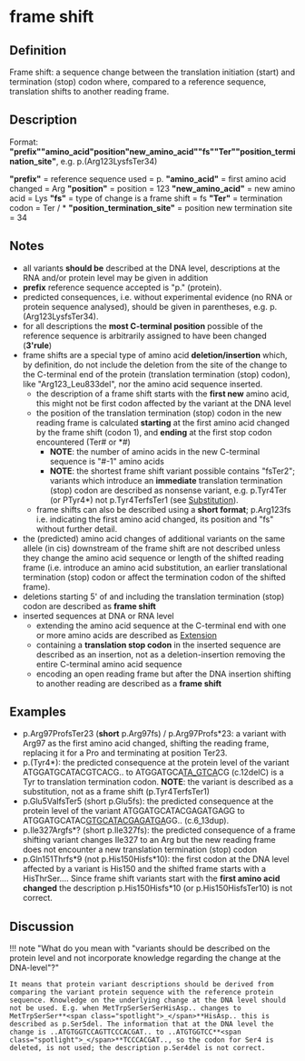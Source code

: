 # frame shift

## Definition

Frame shift: a sequence change between the translation initiation (start) and termination (stop) codon where, compared to a reference sequence, translation shifts to another reading frame.

## Description

Format:   **"prefix""amino_acid"position"new_amino_acid""fs""Ter""position_termination_site"**,  e.g. p.(Arg123LysfsTer34)

**"prefix"**  =  reference sequence used  =  p.
**"amino_acid"**  =  first amino acid changed  =  Arg
**"position"**  =  position  =  123
**"new_amino_acid"**  =  new amino acid  =  Lys
**"fs"**  =  type of change is a frame shift  =  fs
**"Ter"**  =  termination codon  =  Ter / \*
**"position_termination_site"**  =  position new termination site  =  34

## Notes

* all variants **should be** described at the DNA level, descriptions at the RNA and/or protein level may be given in addition
* **prefix** reference sequence accepted is "p." (protein).
* predicted consequences, i.e. without experimental evidence (no RNA or protein sequence analysed), should be given in parentheses, e.g. p.(Arg123LysfsTer34).
* for all descriptions the **most C-terminal position** possible of the reference sequence is arbitrarily assigned to have been changed (**3'rule**)
* frame shifts are a special type of amino acid **deletion/insertion** which, by definition, do not include the deletion from the site of the change to the C-terminal end of the protein (translation termination (stop) codon), like "Arg123\_Leu833del", nor the amino acid sequence inserted.
    * the description of a frame shift starts with the **first new** amino acid, this might not be first codon affected by the variant at the DNA level
    * the position of the translation termination (stop) codon in the new reading frame is calculated **starting** at the first amino acid changed by the frame shift (codon 1), and **ending** at the first stop codon encountered (Ter# or \*#)<br>
        * **NOTE**: the number of amino acids in the new C-terminal sequence is "#-1" amino acids<br>
        * **NOTE**: the shortest frame shift variant possible contains "fsTer2"; variants which introduce an **immediate** translation termination (stop) codon are described as nonsense variant, e.g. p.Tyr4Ter (or PTyr4*) not p.Tyr4TerfsTer1 (see [Substitution](../substitution/)).
    * frame shifts can also be described using a **short format**; p.Arg123fs i.e. indicating the first amino acid changed, its position and "fs" without further detail.
* the (predicted) amino acid changes of additional variants on the same allele (in cis) downstream of the frame shift are not described unless they change the amino acid sequence or length of the shifted reading frame (i.e. introduce an amino acid substitution, an earlier translational termination (stop) codon or affect the termination codon of the shifted frame).     
* deletions starting 5' of and including the translation termination (stop) codon are described as **frame shift**
* inserted sequences at DNA or RNA level
    * extending the amino acid sequence at the C-terminal end with one or more amino acids are described as [Extension](../extension/)
    * containing a **translation stop codon** in the inserted sequence are described as an insertion, not as a deletion-insertion removing the entire C-terminal amino acid sequence
    * encoding an open reading frame but after the DNA insertion shifting to another reading are described as a **frame shift**
## Examples

* p.Arg97ProfsTer23 (**short** p.Arg97fs) / p.Arg97Profs\*23: a variant with Arg97 as the first amino acid changed, shifting the reading frame, replacing it for a Pro and terminating at position Ter23.
* p.(Tyr4\*): the predicted consequence at the protein level of the variant ATGGATGCATACGTCACG.. to ATGGATGCA<u>TA<span class="spotlight">\_</span>GTCA</u>CG (c.12delC) is a Tyr to translation termination codon.
    **NOTE**: the variant is described as a substitution, not as a frame shift (p.Tyr4TerfsTer1)
* p.Glu5ValfsTer5 (short p.Glu5fs): the predicted consequence at the protein level of the variant ATGGATGCATACGAGATGAGG  to ATGGATGCATAC<u>G<span class="spotlight">TGCATACG</span>AGATGA</u>GG.. (c.6\_13dup).
* p.Ile327Argfs*? (short p.Ile327fs): the predicted consequence of a frame shifting variant changes Ile327 to an Arg but the new reading frame does not encounter a new translation termination (stop) codon
* p.Gln151Thrfs\*9 (not p.His150Hisfs\*10): the first codon at the DNA level affected by a variant is His150 and the shifted frame starts with a HisThrSer.... Since frame shift variants start with the **first amino acid changed** the description p.His150Hisfs\*10 (or p.His150HisfsTer10) is not correct.
## Discussion

!!! note "<a id="protonly"></a>What do you mean with "variants should be described on the protein level and not incorporate knowledge regarding the change at the DNA-level"?"

    It means that protein variant descriptions should be derived from comparing the variant protein sequence with the reference protein sequence. Knowledge on the underlying change at the DNA level should not be used. E.g. when MetTrpSerSerSerHisAsp.. changes to MetTrpSerSer**<span class="spotlight">_</span>**HisAsp.. this is described as p.Ser5del. The information that at the DNA level the change is ..ATGTGGTCCAGTTCCCACGAT.. to ..ATGTGGTCC**<span class="spotlight">_</span>**TCCCACGAT.., so the codon for Ser4 is deleted, is not used; the description p.Ser4del is not correct. 



